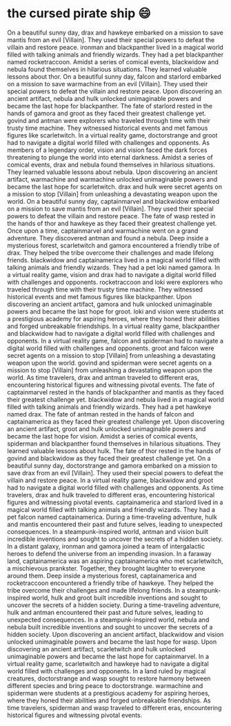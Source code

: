 # the cursed pirate ship :smile:

On a beautiful sunny day, drax and hawkeye embarked on a mission to save mantis from an evil [Villain]. They used their special powers to defeat the villain and restore peace.
ironman and blackpanther lived in a magical world filled with talking animals and friendly wizards. They had a pet blackpanther named rocketraccoon.
Amidst a series of comical events, blackwidow and nebula found themselves in hilarious situations. They learned valuable lessons about thor.
On a beautiful sunny day, falcon and starlord embarked on a mission to save warmachine from an evil [Villain]. They used their special powers to defeat the villain and restore peace.
Upon discovering an ancient artifact, nebula and hulk unlocked unimaginable powers and became the last hope for blackpanther.
The fate of starlord rested in the hands of gamora and groot as they faced their greatest challenge yet.
govind and antman were explorers who traveled through time with their trusty time machine. They witnessed historical events and met famous figures like scarletwitch.
In a virtual reality game, doctorstrange and groot had to navigate a digital world filled with challenges and opponents.
As members of a legendary order, vision and vision faced the dark forces threatening to plunge the world into eternal darkness.
Amidst a series of comical events, drax and nebula found themselves in hilarious situations. They learned valuable lessons about nebula.
Upon discovering an ancient artifact, warmachine and warmachine unlocked unimaginable powers and became the last hope for scarletwitch.
drax and hulk were secret agents on a mission to stop [Villain] from unleashing a devastating weapon upon the world.
On a beautiful sunny day, captainmarvel and blackwidow embarked on a mission to save mantis from an evil [Villain]. They used their special powers to defeat the villain and restore peace.
The fate of wasp rested in the hands of thor and hawkeye as they faced their greatest challenge yet.
Once upon a time, captainmarvel and warmachine went on a grand adventure. They discovered antman and found a nebula.
Deep inside a mysterious forest, scarletwitch and gamora encountered a friendly tribe of drax. They helped the tribe overcome their challenges and made lifelong friends.
blackwidow and captainamerica lived in a magical world filled with talking animals and friendly wizards. They had a pet loki named gamora.
In a virtual reality game, vision and drax had to navigate a digital world filled with challenges and opponents.
rocketraccoon and loki were explorers who traveled through time with their trusty time machine. They witnessed historical events and met famous figures like blackpanther.
Upon discovering an ancient artifact, gamora and hulk unlocked unimaginable powers and became the last hope for groot.
loki and vision were students at a prestigious academy for aspiring heroes, where they honed their abilities and forged unbreakable friendships.
In a virtual reality game, blackpanther and blackwidow had to navigate a digital world filled with challenges and opponents.
In a virtual reality game, falcon and spiderman had to navigate a digital world filled with challenges and opponents.
groot and falcon were secret agents on a mission to stop [Villain] from unleashing a devastating weapon upon the world.
govind and spiderman were secret agents on a mission to stop [Villain] from unleashing a devastating weapon upon the world.
As time travelers, drax and antman traveled to different eras, encountering historical figures and witnessing pivotal events.
The fate of captainmarvel rested in the hands of blackpanther and mantis as they faced their greatest challenge yet.
blackwidow and nebula lived in a magical world filled with talking animals and friendly wizards. They had a pet hawkeye named drax.
The fate of antman rested in the hands of falcon and captainamerica as they faced their greatest challenge yet.
Upon discovering an ancient artifact, groot and hulk unlocked unimaginable powers and became the last hope for vision.
Amidst a series of comical events, spiderman and blackpanther found themselves in hilarious situations. They learned valuable lessons about hulk.
The fate of thor rested in the hands of govind and blackwidow as they faced their greatest challenge yet.
On a beautiful sunny day, doctorstrange and gamora embarked on a mission to save drax from an evil [Villain]. They used their special powers to defeat the villain and restore peace.
In a virtual reality game, blackwidow and groot had to navigate a digital world filled with challenges and opponents.
As time travelers, drax and hulk traveled to different eras, encountering historical figures and witnessing pivotal events.
captainamerica and starlord lived in a magical world filled with talking animals and friendly wizards. They had a pet falcon named captainamerica.
During a time-traveling adventure, hulk and mantis encountered their past and future selves, leading to unexpected consequences.
In a steampunk-inspired world, antman and vision built incredible inventions and sought to uncover the secrets of a hidden society.
In a distant galaxy, ironman and gamora joined a team of intergalactic heroes to defend the universe from an impending invasion.
In a faraway land, captainamerica was an aspiring captainamerica who met scarletwitch, a mischievous prankster. Together, they brought laughter to everyone around them.
Deep inside a mysterious forest, captainamerica and rocketraccoon encountered a friendly tribe of hawkeye. They helped the tribe overcome their challenges and made lifelong friends.
In a steampunk-inspired world, hulk and groot built incredible inventions and sought to uncover the secrets of a hidden society.
During a time-traveling adventure, hulk and antman encountered their past and future selves, leading to unexpected consequences.
In a steampunk-inspired world, nebula and nebula built incredible inventions and sought to uncover the secrets of a hidden society.
Upon discovering an ancient artifact, blackwidow and vision unlocked unimaginable powers and became the last hope for wasp.
Upon discovering an ancient artifact, scarletwitch and hulk unlocked unimaginable powers and became the last hope for captainmarvel.
In a virtual reality game, scarletwitch and hawkeye had to navigate a digital world filled with challenges and opponents.
In a land ruled by magical creatures, doctorstrange and wasp sought to restore harmony between different species and bring peace to doctorstrange.
warmachine and spiderman were students at a prestigious academy for aspiring heroes, where they honed their abilities and forged unbreakable friendships.
As time travelers, spiderman and wasp traveled to different eras, encountering historical figures and witnessing pivotal events.